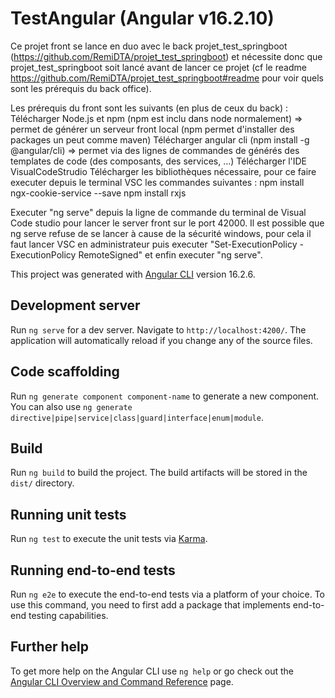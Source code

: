 # TestAngular (Angular v16.2.10)
Ce projet front se lance en duo avec le back projet_test_springboot (https://github.com/RemiDTA/projet_test_springboot) et nécessite donc que projet_test_springboot soit lancé avant de lancer ce projet (cf le readme https://github.com/RemiDTA/projet_test_springboot#readme pour voir quels sont les prérequis du back office).

Les prérequis du front sont les suivants (en plus de ceux du back) :
Télécharger Node.js et npm (npm est inclu dans node normalement) => permet de générer un serveur front local (npm permet d'installer des packages un peut comme maven)
Télécharger angular cli (npm install -g @angular/cli) => permet via des lignes de commandes de générés des templates de code (des composants, des services, ...)
Télécharger l'IDE VisualCodeStrudio
Télécharger les bibliothèques nécessaire, pour ce faire executer depuis le terminal VSC les commandes suivantes :
npm install ngx-cookie-service --save
npm install rxjs

Executer "ng serve" depuis la ligne de commande du terminal de Visual Code studio pour lancer le server front sur le port 42000.
Il est possible que ng serve refuse de se lancer à cause de la sécurité windows, pour cela il faut lancer VSC en administrateur puis executer "Set-ExecutionPolicy -ExecutionPolicy RemoteSigned" et enfin executer "ng serve".


This project was generated with [Angular CLI](https://github.com/angular/angular-cli) version 16.2.6.

## Development server

Run `ng serve` for a dev server. Navigate to `http://localhost:4200/`. The application will automatically reload if you change any of the source files.

## Code scaffolding

Run `ng generate component component-name` to generate a new component. You can also use `ng generate directive|pipe|service|class|guard|interface|enum|module`.

## Build

Run `ng build` to build the project. The build artifacts will be stored in the `dist/` directory.

## Running unit tests

Run `ng test` to execute the unit tests via [Karma](https://karma-runner.github.io).

## Running end-to-end tests

Run `ng e2e` to execute the end-to-end tests via a platform of your choice. To use this command, you need to first add a package that implements end-to-end testing capabilities.

## Further help

To get more help on the Angular CLI use `ng help` or go check out the [Angular CLI Overview and Command Reference](https://angular.io/cli) page.
